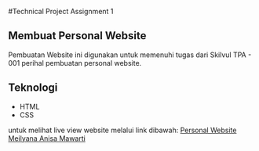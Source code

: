 #Technical Project Assignment 1
## Membuat Personal Website

Pembuatan Website ini digunakan untuk memenuhi tugas dari Skilvul TPA - 001 perihal pembuatan personal website.

## Teknologi 
- HTML
- CSS

untuk melihat live view website melalui link dibawah:
[Personal Website Meilyana Anisa Mawarti](https://633ff2ac4374792c3f235090--meilyanaanisamawarti.netlify.app/ "Link Netlify Deploy")
